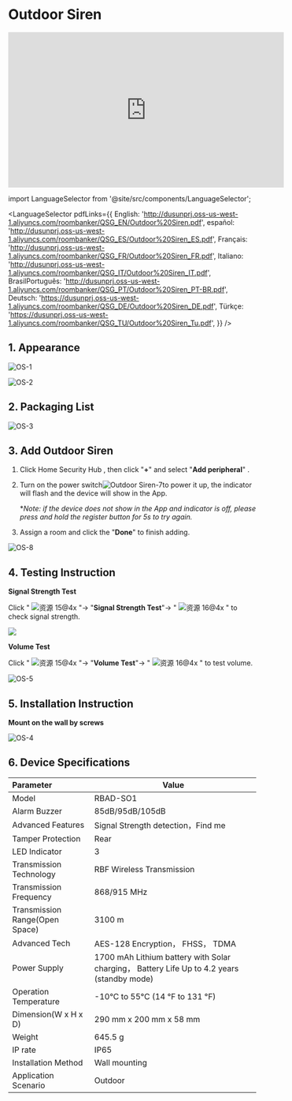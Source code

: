 # Outdoor Siren

<div class="centered-video">
<iframe width="560" height="315" src="https://www.youtube.com/embed/7WxYAuTegh4?si=WWetyd8OXbqN_LYg" title="YouTube video player" frameborder="0" allow="accelerometer; autoplay; clipboard-write; encrypted-media; gyroscope; picture-in-picture; web-share" allowfullscreen></iframe>
</div>

import LanguageSelector from '@site/src/components/LanguageSelector';

<LanguageSelector pdfLinks={{
  English: 'http://dusunprj.oss-us-west-1.aliyuncs.com/roombanker/QSG_EN/Outdoor%20Siren.pdf',
  español: 'http://dusunprj.oss-us-west-1.aliyuncs.com/roombanker/QSG_ES/Outdoor%20Siren_ES.pdf',
  Français: 'http://dusunprj.oss-us-west-1.aliyuncs.com/roombanker/QSG_FR/Outdoor%20Siren_FR.pdf',
  Italiano: 'http://dusunprj.oss-us-west-1.aliyuncs.com/roombanker/QSG_IT/Outdoor%20Siren_IT.pdf',
  BrasilPortuguês: 'http://dusunprj.oss-us-west-1.aliyuncs.com/roombanker/QSG_PT/Outdoor%20Siren_PT-BR.pdf',
  Deutsch: 'https://dusunprj.oss-us-west-1.aliyuncs.com/roombanker/QSG_DE/Outdoor%20Siren_DE.pdf',
  Türkçe: 'https://dusunprj.oss-us-west-1.aliyuncs.com/roombanker/QSG_TU/Outdoor%20Siren_Tu.pdf',
}} />

## 1. Appearance



![OS-1](https://dusunprj.oss-us-west-1.aliyuncs.com/OS-1.png)

![OS-2](https://dusunprj.oss-us-west-1.aliyuncs.com/OS-2.png)

## 2. Packaging List

![OS-3](https://dusunprj.oss-us-west-1.aliyuncs.com/OS-3.png)

## 3. Add Outdoor Siren

1. Click Home Security Hub , then click "**+**"  and select "**Add peripheral**" .

2. Turn on the power switch![Outdoor Siren-7](https://dusunprj.oss-us-west-1.aliyuncs.com/Outdoor%20Siren-7.png)to power it up,  the indicator will flash and the device will show in the App.

   **Note: if the device does not show in the App and indicator is off, please press and hold the register button for 5s to try again.*

3. Assign a room  and click the "**Done**" to finish adding.

![OS-8](https://dusunprj.oss-us-west-1.aliyuncs.com/OS-8.png)

## 4. Testing Instruction

**Signal Strength Test**

Click  " ![资源 15@4x](https://dusunprj.oss-us-west-1.aliyuncs.com/%E8%B5%84%E6%BA%90%2015@4x.png) "→ "**Signal Strength Test**"→  " ![资源 16@4x](https://dusunprj.oss-us-west-1.aliyuncs.com/%E8%B5%84%E6%BA%90%2016@4x.png) "  to check signal strength.

![](https://dusunprj.oss-us-west-1.aliyuncs.com/MC-3.png)

**Volume Test**

Click  " ![资源 15@4x](https://dusunprj.oss-us-west-1.aliyuncs.com/%E8%B5%84%E6%BA%90%2015@4x.png) "→ "**Volume Test**"→ " ![资源 16@4x](https://dusunprj.oss-us-west-1.aliyuncs.com/%E8%B5%84%E6%BA%90%2016@4x.png) " to test volume.

![OS-5](https://dusunprj.oss-us-west-1.aliyuncs.com/OS-5.png)

## 5. Installation Instruction 

**Mount on the wall by screws**

![OS-4](https://dusunprj.oss-us-west-1.aliyuncs.com/OS-4.png)

## 6. Device Specifications

| Parameter                      | Value                                                        |
| :----------------------------- | ------------------------------------------------------------ |
| Model                          | RBAD-SO1                                                     |
| Alarm Buzzer                   | 85dB/95dB/105dB                                              |
| Advanced Features              | Signal Strength detection，Find me                           |
| Tamper Protection              | Rear                                                         |
| LED Indicator                  | 3                                                            |
| Transmission Technology        | RBF Wireless Transmission                                    |
| Transmission Frequency         | 868/915 MHz                                                  |
| Transmission Range(Open Space) | 3100 m                                                       |
| Advanced Tech                  | AES-128 Encryption， FHSS， TDMA                             |
| Power Supply                   | 1700 mAh Lithium battery with Solar charging， Battery Life Up to 4.2 years (standby mode) |
| Operation Temperature          | -10°C to 55°C (14 °F to 131 °F)                              |
| Dimension(W x H x D)           | 290 mm x 200 mm x 58 mm                                      |
| Weight                         | 645.5 g                                                      |
| IP rate                        | IP65                                                         |
| Installation Method            | Wall mounting                                                |
| Application Scenario           | Outdoor                                                      |

